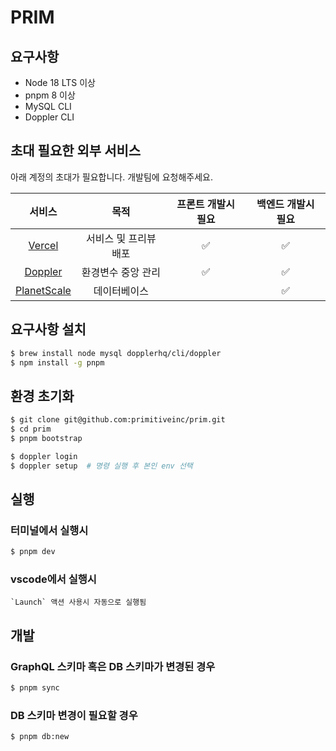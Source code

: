 # PRIM

## 요구사항

- Node 18 LTS 이상
- pnpm 8 이상
- MySQL CLI
- Doppler CLI

## 초대 필요한 외부 서비스

아래 계정의 초대가 필요합니다. 개발팀에 요청해주세요.

| 서비스 | 목적 | 프론트 개발시 필요 | 백엔드 개발시 필요 |
| :---: | :---: | :---: | :---: |
| [Vercel](https://vercel.com) | 서비스 및 프리뷰 배포 | :white_check_mark: | :white_check_mark: |
| [Doppler](https://doppler.com) | 환경변수 중앙 관리 | :white_check_mark: | :white_check_mark: |
| [PlanetScale](https://planetscale.com) | 데이터베이스 | | :white_check_mark: |

## 요구사항 설치

``` bash
$ brew install node mysql dopplerhq/cli/doppler
$ npm install -g pnpm
```

## 환경 초기화

```bash
$ git clone git@github.com:primitiveinc/prim.git
$ cd prim
$ pnpm bootstrap

$ doppler login
$ doppler setup  # 명령 실행 후 본인 env 선택
```

## 실행

### 터미널에서 실행시

```bash
$ pnpm dev
```

### vscode에서 실행시

```
`Launch` 액션 사용시 자동으로 실행됨
```

## 개발 

### GraphQL 스키마 혹은 DB 스키마가 변경된 경우 

```bash
$ pnpm sync
```

### DB 스키마 변경이 필요할 경우

```bash
$ pnpm db:new
```
